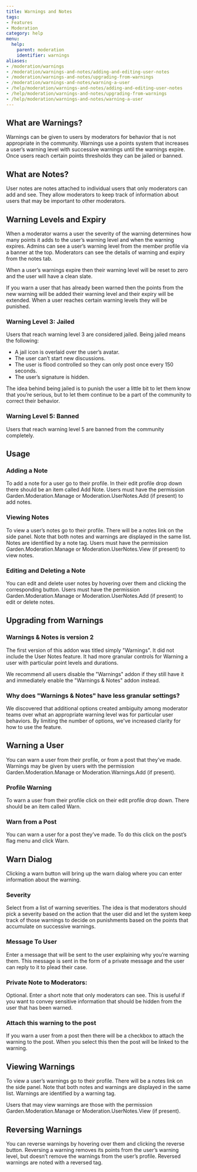 ```yaml
---
title: Warnings and Notes
tags:
- Features
- Moderation
category: help
menu:
  help:
    parent: moderation
    identifier: warnings
aliases:
- /moderation/warnings
- /moderation/warnings-and-notes/adding-and-editing-user-notes
- /moderation/warnings-and-notes/upgrading-from-warnings
- /moderation/warnings-and-notes/warning-a-user
- /help/moderation/warnings-and-notes/adding-and-editing-user-notes
- /help/moderation/warnings-and-notes/upgrading-from-warnings
- /help/moderation/warnings-and-notes/warning-a-user
---
```

## What are Warnings?

Warnings can be given to users by moderators for behavior that is not appropriate in the community. Warnings use a points system that increases a user’s warning level with successive warnings until the warnings expire. Once users reach certain points thresholds they can be jailed or banned.

## What are Notes?

User notes are notes attached to individual users that only moderators can add and see. They allow moderators to keep track of information about users that may be important to other moderators.

## Warning Levels and Expiry

When a moderator warns a user the severity of the warning determines how many points it adds to the user’s warning level and when the warning expires. Admins can see a user’s warning level from the member profile via a banner at the top. Moderators can see the details of warning and expiry from the notes tab.

When a user’s warnings expire then their warning level will be reset to zero and the user will have a clean slate.

If you warn a user that has already been warned then the points from the new warning will be added their warning level and their expiry will be extended. When a user reaches certain warning levels they will be punished.

### Warning Level 3: Jailed

Users that reach warning level 3 are considered jailed. Being jailed means the following:

* A jail icon is overlaid over the user’s avatar.
* The user can’t start new discussions.
* The user is flood controlled so they can only post once every 150 seconds.
* The user’s signature is hidden.

The idea behind being jailed is to punish the user a little bit to let them know that you’re serious, but to let them continue to be a part of the community to correct their behavior.

### Warning Level 5: Banned

Users that reach warning level 5 are banned from the community completely.

## Usage

### Adding a Note

To add a note for a user go to their profile. In their edit profile drop down there should be an item called Add Note. Users must have the permission Garden.Moderation.Manage or Moderation.UserNotes.Add (if present) to add notes.

### Viewing Notes

To view a user’s notes go to their profile. There will be a notes link on the side panel. Note that both notes and warnings are displayed in the same list. Notes are identified by a note tag. Users must have the permission Garden.Moderation.Manage or Moderation.UserNotes.View (if present) to view notes.

### Editing and Deleting a Note

You can edit and delete user notes by hovering over them and clicking the corresponding button. Users must have the permission Garden.Moderation.Manage or Moderation.UserNotes.Add (if present) to edit or delete notes.

## Upgrading from Warnings

### Warnings & Notes is version 2

The first version of this addon was titled simply "Warnings". It did not include the User Notes feature. It had more granular controls for Warning a user with particular point levels and durations.

We recommend all users disable the "Warnings" addon if they still have it and immediately enable the "Warnings & Notes" addon instead.

### Why does "Warnings & Notes" have less granular settings?

We discovered that additional options created ambiguity among moderator teams over what an appropriate warning level was for particular user behaviors. By limiting the number of options, we've increased clarity for how to use the feature.

## Warning a User

You can warn a user from their profile, or from a post that they’ve made. Warnings may be given by users with the permission Garden.Moderation.Manage or Moderation.Warnings.Add (if present).

### Profile Warning

To warn a user from their profile click on their edit profile drop down. There should be an item called Warn.

### Warn from a Post

You can warn a user for a post they’ve made. To do this click on the post’s flag menu and click Warn.

## Warn Dialog

Clicking a warn button will bring up the warn dialog where you can enter information about the warning.

### Severity

Select from a list of warning severities. The idea is that moderators should pick a severity based on the action that the user did and let the system keep track of those warnings to decide on punishments based on the points that accumulate on successive warnings.

### Message To User

Enter a message that will be sent to the user explaining why you’re warning them. This message is sent in the form of a private message and the user can reply to it to plead their case.

### Private Note to Moderators:

Optional. Enter a short note that only moderators can see. This is useful if you want to convey sensitive information that should be hidden from the user that has been warned.

### Attach this warning to the post

If you warn a user from a post then there will be a checkbox to attach the warning to the post. When you select this then the post will be linked to the warning.

## Viewing Warnings

To view a user’s warnings go to their profile. There will be a notes link on the side panel. Note that both notes and warnings are displayed in the same list. Warnings are identified by a warning tag.

Users that may view warnings are those with the permission Garden.Moderation.Manage or Moderation.UserNotes.View (if present).

## Reversing Warnings

You can reverse warnings by hovering over them and clicking the reverse button. Reversing a warning removes its points from the user’s warning level, but doesn’t remove the warnings from the user’s profile. Reversed warnings are noted with a reversed tag.
